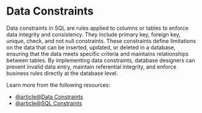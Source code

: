 # Data Constraints

Data constraints in SQL are rules applied to columns or tables to enforce data integrity and consistency. They include primary key, foreign key, unique, check, and not null constraints. These constraints define limitations on the data that can be inserted, updated, or deleted in a database, ensuring that the data meets specific criteria and maintains relationships between tables. By implementing data constraints, database designers can prevent invalid data entry, maintain referential integrity, and enforce business rules directly at the database level.

Learn more from the following resources:

- [@article@Data Constraints](https://www.w3schools.com/sql/sql_constraints.asp)
- [@article@SQL Constraints](https://www.programiz.com/sql/constraints)